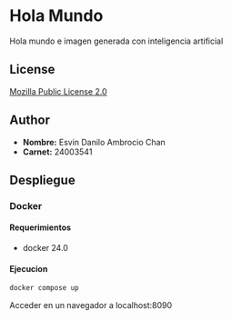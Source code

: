 # Hola Mundo

Hola mundo e imagen generada con inteligencia artificial

## License

[Mozilla Public License 2.0](https://choosealicense.com/licenses/mpl-2.0/)

## Author

- **Nombre:** Esvin Danilo Ambrocio Chan
- **Carnet:** 24003541

## Despliegue

### Docker

#### Requerimientos
- docker 24.0

#### Ejecucion
```bash
docker compose up
```
Acceder en un navegador a localhost:8090
